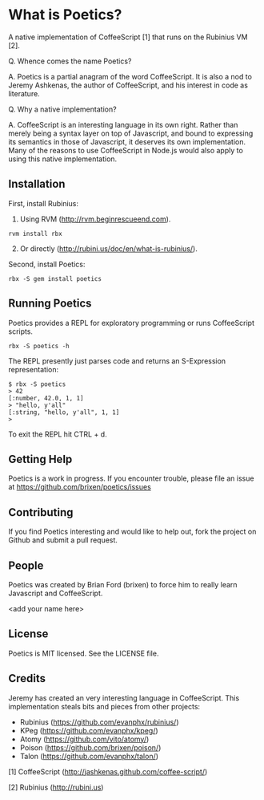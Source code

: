 # What is Poetics?

A native implementation of CoffeeScript [1] that runs on the Rubinius VM [2].

Q. Whence comes the name Poetics?

A. Poetics is a partial anagram of the word CoffeeScript. It is also a nod to
   Jeremy Ashkenas, the author of CoffeeScript, and his interest in code as
   literature.

Q. Why a native implementation?

A. CoffeeScript is an interesting language in its own right. Rather than
   merely being a syntax layer on top of Javascript, and bound to expressing
   its semantics in those of Javascript, it deserves its own implementation.
   Many of the reasons to use CoffeeScript in Node.js would also apply to
   using this native implementation.


## Installation

First, install Rubinius:

  1. Using RVM (http://rvm.beginrescueend.com).

    rvm install rbx

  2. Or directly (http://rubini.us/doc/en/what-is-rubinius/). 

Second, install Poetics:

    rbx -S gem install poetics


## Running Poetics

Poetics provides a REPL for exploratory programming or runs CoffeeScript
scripts.

    rbx -S poetics -h

The REPL presently just parses code and returns an S-Expression
representation:

    $ rbx -S poetics
    > 42
    [:number, 42.0, 1, 1]
    > "hello, y'all"
    [:string, "hello, y'all", 1, 1]
    >

To exit the REPL hit CTRL + d.


## Getting Help

Poetics is a work in progress. If you encounter trouble, please file an issue
at https://github.com/brixen/poetics/issues


## Contributing

If you find Poetics interesting and would like to help out, fork the project
on Github and submit a pull request.


## People

Poetics was created by Brian Ford (brixen) to force him to really learn
Javascript and CoffeeScript.

\<add your name here\>


## License

Poetics is MIT licensed. See the LICENSE file.


## Credits

Jeremy has created an very interesting language in CoffeeScript. This
implementation steals bits and pieces from other projects:

* Rubinius (https://github.com/evanphx/rubinius/)
* KPeg (https://github.com/evanphx/kpeg/)
* Atomy (https://github.com/vito/atomy/)
* Poison (https://github.com/brixen/poison/)
* Talon (https://github.com/evanphx/talon/)


[1] CoffeeScript (http://jashkenas.github.com/coffee-script/)

[2] Rubinius (http://rubini.us)
